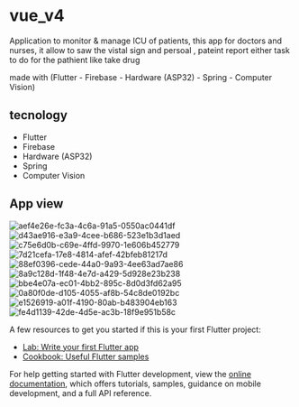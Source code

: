 # vue_v4

Application to monitor & manage ICU of patients, this app for doctors and nurses, it allow to saw the vistal sign and persoal , pateint report either task to do for the pathient like take drug 


made with (Flutter - Firebase - Hardware (ASP32) - Spring - Computer Vision)

## tecnology 
- Flutter
- Firebase
- Hardware (ASP32)
- Spring
- Computer Vision

## App view  
![aef4e26e-fc3a-4c6a-91a5-0550ac0441df](https://github.com/user-attachments/assets/48d9ad1d-00c0-4eff-8224-3b4ca5a0bade)
![d43ae916-e3a9-4cee-b686-523e1b3d1aed](https://github.com/user-attachments/assets/7c1cca62-4fb1-4ad6-a804-8c351fded522)
![c75e6d0b-c69e-4ffd-9970-1e606b452779](https://github.com/user-attachments/assets/7eb898b0-53fb-46f9-8747-278dbec7d967)
![7d21cefa-17e8-4814-afef-42bfeb81217d](https://github.com/user-attachments/assets/f7e1e02d-624a-4f17-8209-d5daf1df0dcc)
![88ef0396-cede-44a0-9a93-4ee63ad7ae86](https://github.com/user-attachments/assets/6bbb1911-319e-4f03-bd19-a51461158252)
![8a9c128d-1f48-4e7d-a429-5d928e23b238](https://github.com/user-attachments/assets/69be8678-2088-43d8-a7cb-53490106a077)
![bbe4e07a-ec01-4bb2-895c-8d0d3fd62a95](https://github.com/user-attachments/assets/056209c1-9758-4496-ab4e-9977d9d25d17)
![0a80f0de-d105-4055-af8b-54c8de0192bc](https://github.com/user-attachments/assets/b8391436-08c5-4357-83df-df67f914fc63)
![e1526919-a01f-4190-80ab-b483904eb163](https://github.com/user-attachments/assets/4e5cf558-1e68-405f-89d9-496344454fc2)
![fe4d1139-42de-4d5e-ac3b-18f9e951b58c](https://github.com/user-attachments/assets/e4e9517a-9171-4b56-b8c3-1c84ef64ef86)

A few resources to get you started if this is your first Flutter project:

- [Lab: Write your first Flutter app](https://docs.flutter.dev/get-started/codelab)
- [Cookbook: Useful Flutter samples](https://docs.flutter.dev/cookbook)

For help getting started with Flutter development, view the
[online documentation](https://docs.flutter.dev/), which offers tutorials,
samples, guidance on mobile development, and a full API reference.

